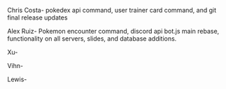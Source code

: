 Chris Costa- pokedex api command, user trainer card command, and git final release updates


Alex Ruiz- Pokemon encounter command, discord api bot.js main rebase, functionality on all servers, slides, and database additions.

Xu-


Vihn-



Lewis- 

